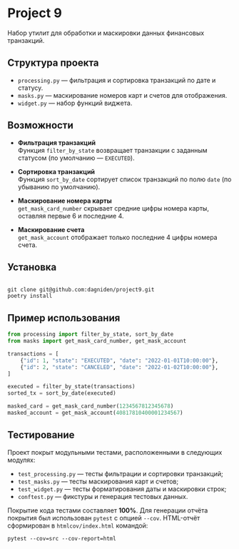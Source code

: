 # Project 9

Набор утилит для обработки и маскировки данных финансовых транзакций.

## Структура проекта

- `processing.py` — фильтрация и сортировка транзакций по дате и статусу.
- `masks.py` — маскирование номеров карт и счетов для отображения.
- `widget.py` — набор функций виджета.

## Возможности

- **Фильтрация транзакций**  
  Функция `filter_by_state` возвращает транзакции с заданным статусом (по умолчанию — `EXECUTED`).

- **Сортировка транзакций**  
  Функция `sort_by_date` сортирует список транзакций по полю `date` (по убыванию по умолчанию).

- **Маскирование номера карты**  
  `get_mask_card_number` скрывает средние цифры номера карты, оставляя первые 6 и последние 4.

- **Маскирование счета**  
  `get_mask_account` отображает только последние 4 цифры номера счета.

## Установка

```

git clone git@github.com:dagniden/project9.git
poetry install

````

## Пример использования

```python
from processing import filter_by_state, sort_by_date
from masks import get_mask_card_number, get_mask_account

transactions = [
    {"id": 1, "state": "EXECUTED", "date": "2022-01-01T10:00:00"},
    {"id": 2, "state": "CANCELED", "date": "2022-01-02T10:00:00"},
]

executed = filter_by_state(transactions)
sorted_tx = sort_by_date(executed)

masked_card = get_mask_card_number(1234567812345678)
masked_account = get_mask_account(40817810400001234567)
````

## Тестирование

Проект покрыт модульными тестами, расположенными в следующих модулях:

* `test_processing.py` — тесты фильтрации и сортировки транзакций;
* `test_masks.py` — тесты маскирования карт и счетов;
* `test_widget.py` — тесты форматирования даты и маскировки строк;
* `conftest.py` — фикстуры и генерация тестовых данных.

Покрытие кода тестами составляет **100%**.
Для генерации отчёта покрытия был использован `pytest` с опцией `--cov`.
HTML-отчёт сформирован в `htmlcov/index.html` командой:

```
pytest --cov=src --cov-report=html
```




